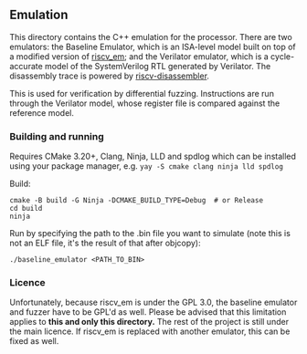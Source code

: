 ## Emulation
This directory contains the C++ emulation for the processor. There are two emulators: the Baseline Emulator,
which is an ISA-level model built on top of a modified version of [riscv_em](https://github.com/franzflasch/riscv_em); 
and the Verilator emulator, which is a cycle-accurate model of the SystemVerilog RTL generated by Verilator.
The disassembly trace is powered by [riscv-disassembler](https://github.com/michaeljclark/riscv-disassembler).

This is used for verification by differential fuzzing. Instructions are run through the Verilator model, whose
register file is compared against the reference model.

### Building and running
Requires CMake 3.20+, Clang, Ninja, LLD and spdlog which can be installed using your package manager, 
e.g. `yay -S cmake clang ninja lld spdlog`

Build:

```
cmake -B build -G Ninja -DCMAKE_BUILD_TYPE=Debug  # or Release
cd build
ninja
```

Run by specifying the path to the .bin file you want to simulate (note this is not an ELF file, it's the
result of that after objcopy):

```
./baseline_emulator <PATH_TO_BIN>
```

### Licence
Unfortunately, because riscv_em is under the GPL 3.0, the baseline emulator and fuzzer have to be GPL'd as 
well. Please be advised that this limitation applies to **this and only this directory.** The rest of the 
project is still under the main licence. If riscv_em is replaced with another emulator, this can be fixed
as well.
